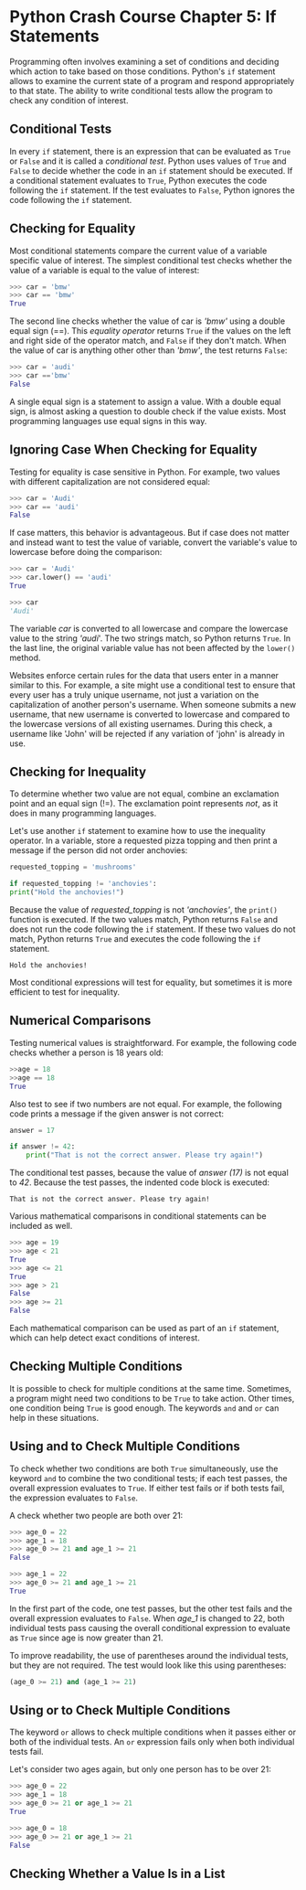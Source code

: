 # Python Crash Course Chapter 5: If Statements

Programming often involves examining a set of conditions and deciding which action to take based on those conditions. Python's `if` statement allows to examine the current state of a program and respond appropriately to that state. The ability to write conditional tests allow the program to check any condition of interest.

## Conditional Tests

In every `if` statement, there is an expression that can be evaluated as `True` or `False` and it is called a *conditional test*. Python uses values of `True` and `False` to decide whether the code in an `if` statement should be executed. If a conditional statement evaluates to `True`, Python executes the code following the `if` statement. If the test evaluates to `False`, Python ignores the code following the `if` statement.

## Checking for Equality

Most conditional statements compare the current value of a variable specific value of interest. The simplest conditional test checks whether the value of a variable is equal to the value of interest:

``` python
>>> car = 'bmw'
>>> car == 'bmw'
True
```

The second line checks whether the value of car is *'bmw'* using a double equal sign (==). This *equality operator* returns `True` if the values on the left and right side of the operator match, and `False` if they don't match. When the value of car is anything other other than *'bmw'*, the test returns `False`:

``` python
>>> car = 'audi'
>>> car =='bmw'
False
```

A single equal sign is a statement to assign a value. With a double equal sign, is almost asking a question to double check if the value exists. Most programming languages use equal signs in this way.

## Ignoring Case When Checking for Equality

Testing for equality is case sensitive in Python. For example, two values with different capitalization are not considered equal:

``` python
>>> car = 'Audi'
>>> car == 'audi'
False
```

If case matters, this behavior is advantageous. But if case does not matter and instead want to test the value of variable, convert the variable's value to lowercase before doing the comparison:

``` python
>>> car = 'Audi'
>>> car.lower() == 'audi'
True

>>> car
'Audi'
```

The variable *car* is converted to all lowercase and compare the lowercase value to the string *'audi*'. The two strings match, so Python returns `True`. In the last line, the original variable value has not been affected by the `lower()` method.

Websites enforce certain rules for the data that users enter in a manner similar to this. For example, a site might use a conditional test to ensure that every user has a truly unique username, not just a variation on the capitalization of another person's username. When someone submits a new username, that new username is converted to lowercase and compared to the lowercase versions of all existing usernames. During this check, a username like 'John' will be rejected if any variation of 'john' is already in use.

## Checking for Inequality

To determine whether two value are not equal, combine an exclamation point and an equal sign (!=). The exclamation point represents *not*, as it does in many programming languages.

Let's use another `if` statement to examine how to use the inequality operator. In a variable, store a requested pizza topping and then print a message if the person did not order anchovies:

``` python
requested_topping = 'mushrooms'

if requested_topping != 'anchovies':
print("Hold the anchovies!")
```

Because the value of *requested_topping* is not *'anchovies'*, the `print()` function is executed. If the two values match, Python returns `False` and does not run the code following the `if` statement. If these two values do not match, Python returns `True` and executes the code following the `if` statement.

`Hold the anchovies!`

Most conditional expressions will test for equality, but sometimes it is more efficient to test for inequality.

## Numerical Comparisons

Testing numerical values is straightforward. For example, the following code checks whether a person is 18 years old:

``` python
>>age = 18
>>age == 18
True
```

Also test to see if two numbers are not equal. For example, the following code prints a message if the given answer is not correct:

``` python
answer = 17

if answer != 42:
    print("That is not the correct answer. Please try again!")
```

The conditional test passes, because the value of *answer (17)* is not equal to *42*. Because the test passes, the indented code block is executed:

`That is not the correct answer. Please try again!`

Various mathematical comparisons in conditional statements can be included as well.

``` python
>>> age = 19
>>> age < 21
True
>>> age <= 21
True
>>> age > 21
False
>>> age >= 21
False
```

Each mathematical comparison can be used as part of an `if` statement, which can help detect exact conditions of interest.

## Checking Multiple Conditions

It is possible to check for multiple conditions at the same time. Sometimes, a program might need two conditions to be `True` to take action. Other times, one condition being `True` is good enough. The keywords `and` and `or` can help in these situations.

## Using and to Check Multiple Conditions

To check whether two conditions are both `True` simultaneously, use the keyword `and` to combine the two conditional tests; if each test passes, the overall expression evaluates to `True`. If either test fails or if both tests fail, the expression evaluates to `False`.

A check whether two people are both over 21:

``` python
>>> age_0 = 22
>>> age_1 = 18
>>> age_0 >= 21 and age_1 >= 21
False

>>> age_1 = 22
>>> age_0 >= 21 and age_1 >= 21
True
```

In the first part of the code, one test passes, but the other test fails and the overall expression evaluates to `False`. When *age_1* is changed to 22, both individual tests pass causing the overall conditional expression to evaluate as `True` since age is now greater than 21.

To improve readability, the use of parentheses around the individual tests, but they are not required. The test would look like this using parentheses:

``` python
(age_0 >= 21) and (age_1 >= 21)
```

## Using or to Check Multiple Conditions

The keyword `or` allows to check multiple conditions when it passes either or both of the individual tests. An `or` expression fails only when both individual tests fail.

Let's consider two ages again, but only one person has to be over 21:

``` python
>>> age_0 = 22
>>> age_1 = 18
>>> age_0 >= 21 or age_1 >= 21
True

>>> age_0 = 18
>>> age_0 >= 21 or age_1 >= 21
False
```

## Checking Whether a Value Is in a List
